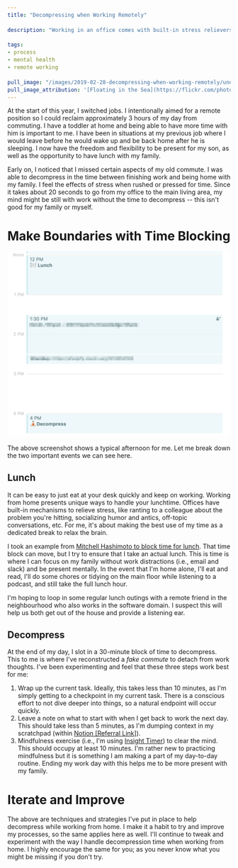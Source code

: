 ```yaml
---
title: "Decompressing when Working Remotely"

description: "Working in an office comes with built-in stress relievers, namely social lunchtime with peers and the commute. When working remotely, it is important to ensure your day includes opportunities to decompress from the stresses of work. Learn about my process for decompressing at home."

tags:
- process
- mental health
- remote working

pull_image: "/images/2019-02-28-decompressing-when-working-remotely/underwater.jpg"
pull_image_attribution: '[Floating in the Sea](https://flickr.com/photos/secretworld/28598248535 "Floating in the Sea") by [Hobie Caldwell](https://flickr.com/people/secretworld) is licensed under [CC BY-NC](https://creativecommons.org/licenses/by-nc/2.0/)'
---
```


At the start of this year, I switched jobs. I intentionally aimed for a remote position so I could reclaim approximately 3 hours of my day from commuting. I have a toddler at home and being able to have more time with him is important to me. I have been in situations at my previous job where I would leave before he would wake up and be back home after he is sleeping. I now have the freedom and flexibility to be present for my son, as well as the opportunity to have lunch with my family.

Early on, I noticed that I missed certain aspects of my old commute. I was able to decompress in the time between finishing work and being home with my family. I feel the effects of stress when rushed or pressed for time. Since it takes about 20 seconds to go from my office to the main living area, my mind might be still with work without the time to decompress -- this isn't good for my family or myself.

# Make Boundaries with Time Blocking

![](/images/2019-02-28-decompressing-when-working-remotely/time-blocking.png)

The above screenshot shows a typical afternoon for me. Let me break down the two important events we can see here.

## Lunch

It can be easy to just eat at your desk quickly and keep on working. Working from home presents unique ways to handle your lunchtime. Offices have built-in mechanisms to relieve stress, like ranting to a colleague about the problem you're hitting, socializing humor and antics, off-topic conversations, etc. For me, it's about making the best use of my time as a dedicated break to relax the brain.

I took an example from [Mitchell Hashimoto to block time for lunch](https://twitter.com/mitchellh/status/1074709385266442246). That time block can move, but I try to ensure that I take an actual lunch. This is time is where I can focus on my family without work distractions (i.e., email and slack) and be present mentally. In the event that I'm home alone, I'll eat and read, I'll do some chores or tidying on the main floor while listening to a podcast, and still take the full lunch hour.

I'm hoping to loop in some regular lunch outings with a remote friend in the neighbourhood who also works in the software domain. I suspect this will help us both get out of the house and provide a listening ear.

## Decompress

At the end of my day, I slot in a 30-minute block of time to decompress. This to me is where I've reconstructed a _fake commute_ to detach from work thoughts. I've been experimenting and feel that these three steps work best for me:

1. Wrap up the current task. Ideally, this takes less than 10 minutes, as I'm simply getting to a checkpoint in my current task. There is a conscious effort to not dive deeper into things, so a natural endpoint will occur quickly.
2. Leave a note on what to start with when I get back to work the next day. This should take less than 5 minutes, as I'm dumping context in my scratchpad (within [Notion [Referral Link]](https://www.notion.so/?r=6b8d609eb50943419db4d87c67fa558e)).
3. Mindfulness exercise (i.e., I'm using [Insight Timer](https://insighttimer.com/)) to clear the mind. This should occupy at least 10 minutes. I'm rather new to practicing mindfulness but it is something I am making a part of my day-to-day routine. Ending my work day with this helps me to be more present with my family.

# Iterate and Improve

The above are techniques and strategies I've put in place to help decompress while working from home. I make it a habit to try and improve my processes, so the same applies here as well. I'll continue to tweak and experiment with the way I handle decompression time when working from home. I highly encourage the same for you; as you never know what you might be missing if you don't try.
